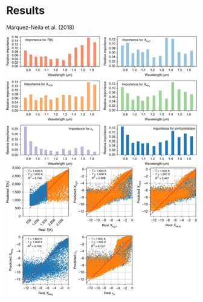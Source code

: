 # Results

Márquez-Neila et al. (2018)

<div class="grid grid-cols-2 justify-center justify-items-center items-center gap-5">
<div> 
  <img src="/images/rf_feat.png" class="max-h-85 shadow-xl p-1" />
</div>
<div> 
  <img src="/images/rf_rsq.png" class="max-h-85 shadow-xl p-1" />
</div>
</div>



<style>
  a {
    border-style: none !important;
  }

  a:hover {
    border-style: none !important;
  }

  .list li{
    margin-bottom: 1.8rem !important;
  }
</style>

<!--
*Monte Carlo methods allow one to consider more general functional forms for the priors and have been implemented in various flavors*
-->
